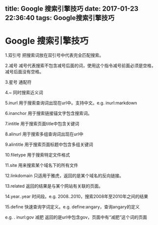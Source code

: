 title: Google 搜索引擎技巧
date: 2017-01-23 22:36:40
tags: Google搜索引擎技巧
---
Google 搜索引擎技巧
==================
1.双引号
把搜索词放在双引号中代表完全匹配搜索。

2.减号
减号代表搜索不包含减号后面的词，使用这个指令减号前面必须是空格，减号后面没有空格。

3.星号
通配符

4.~
同时搜索近义词

5.inurl
用于搜索查询词出现在url中。支持中文。e.g. inurl:markdown

6.inanchor
用于搜索链接锚文字包含搜索词。

7.intitle
用于搜索页面title中包含关键词

8.alinurl
用于搜索多组查询词出现在url中

9.alintitle
用于搜索页面标题中包含多组关键词

10.filetype
用于搜索特定文件格式

11.site
用来搜索某个域名下的所有文件

12.linkdomain
只适用于雅虎，返回的是某个域名的反向链接。

13.related
返回的结果是与某个网站有关联的页面。

14.year..year
时间段。e.g. 2008..2010，搜索2008年至2010年之间的结果

15.define
快速查询字词定义。e.g. define:angary，查询angary的定义

e.g.
. inurl:gov 减肥
返回的是url中包含gov，页面中有“减肥”这个词的页面
